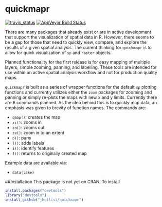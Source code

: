quickmapr
=========

[![travis_status](https://travis-ci.org/jhollist/quickmapr.svg)](https://travis-ci.org/jhollist/quickmapr)  [![AppVeyor Build Status](https://ci.appveyor.com/api/projects/status/github/jhollist/quickmapr?branch=master)](https://ci.appveyor.com/project/jhollist/quickmapr)

There are many packages that already exist or are in active development that support the visualization of spatial data in R.  However, there seems to be a gap for those that need to quickly view, compare, and explore the results of a given spatial analysis. The current thinking for `quickmapr` is to allow for quick visualization of `sp` and `raster` objects. 

Planned functionality for the first release is for easy mapping of multiple layers, simple zooming, panning, and labelling.  These tools are intended for use within an active spatial analysis workflow and not for production quality maps.

`quickmapr` is built as a series of wrapper functions for the default `sp` plotting functions and currently utilizes either the `zoom` packages for zooming and panning or simply re-plots the maps with new x and y limits. Currently there are 8 commands planned.  As the idea behind this is to quickly map data, an emphasis was given to brevity of function names.  The commands are:

- `qmap()`: creates the map
- `zi()`: zooms in
- `zo()`: zooms out
- `ze()`: zoom in to an extent
- `p()`: pans
- `l()`: adds labels
- `i()`: identify features
- `f()`: returns to originally created map

Example data are available via:

- `data(lake)`

##Installation
This package is not yet on CRAN.  To install

```r
install.packages("devtools")
library("devtools")
install_github("jhollist/quickmapr")
```



